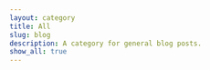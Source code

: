 ```yaml
---
layout: category
title: All
slug: blog
description: A category for general blog posts.
show_all: true
---
```


